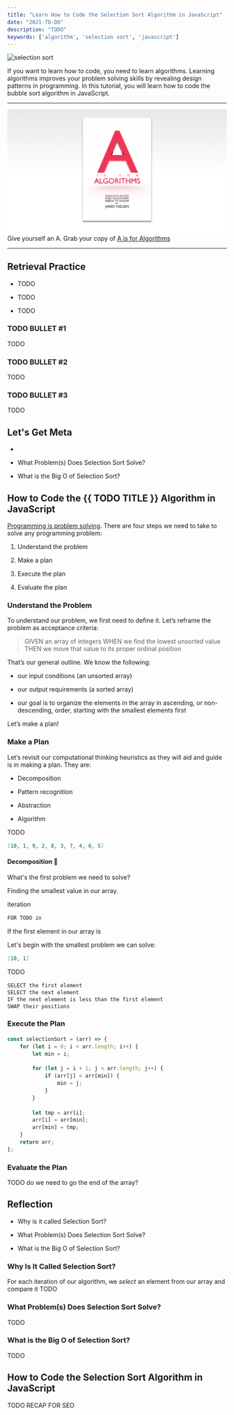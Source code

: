 ```yaml
---
title: "Learn How to Code the Selection Sort Algorithm in JavaScript"
date: "2021-TO-DO"
description: "TODO"
keywords: ['algorithm', 'selection sort', 'javascript']
---
```



![ selection sort ](./jarednielsen-algorithm-selection-sort.png)


If you want to learn how to code, you need to learn algorithms. Learning algorithms improves your problem solving skills by revealing design patterns in programming. In this tutorial, you will learn how to code the bubble sort algorithm in JavaScript. 

---

![A is for Algorithms](./../../assets/graphics/algorithms/jarednielsen-algorithms-banner.png)
Give yourself an A. Grab your copy of [A is for Algorithms](https://gum.co/algorithms)

---


## Retrieval Practice

* TODO

* TODO

* TODO 


### TODO BULLET #1

TODO 


### TODO BULLET #2

TODO


### TODO BULLET #3

TODO


## Let's Get Meta

* 

* What Problem(s) Does Selection Sort Solve? 

* What is the Big O of Selection Sort?


## How to Code the {{ TODO TITLE }} Algorithm in JavaScript 

[Programming is problem solving](https://jarednielsen.com/programming-problem-solving/). There are four steps we need to take to solve any programming problem: 

1. Understand the problem

2. Make a plan

3. Execute the plan

4. Evaluate the plan


### Understand the Problem

To understand our problem, we first need to define it. Let’s reframe the problem as acceptance criteria:

> GIVEN an array of integers
> WHEN we find the lowest unsorted value
> THEN we move that value to its proper ordinal position

That’s our general outline. We know the following: 

* our input conditions (an unsorted array)

* our output requirements (a sorted array)

* our goal is to organize the elements in the array in ascending, or non-descending, order, starting with the smallest elements first

Let’s make a plan!

### Make a Plan

Let’s revisit our computational thinking heuristics as they will aid and guide is in making a plan. They are: 

* Decomposition

* Pattern recognition

* Abstraction

* Algorithm

TODO

```md
[10, 1, 9, 2, 8, 3, 7, 4, 6, 5]
```

#### Decomposition 🧟

What's the first problem we need to solve? 

Finding the smallest value in our array. 

iteration

```md
FOR TODO in 
```


If the first element in our array is 

Let's begin with the smallest problem we can solve: 
```md
[10, 1]
```

TODO 
```
SELECT the first element
SELECT the next element
IF the next element is less than the first element
SWAP their positions
```




### Execute the Plan

```js
const selectionSort = (arr) => {
    for (let i = 0; i < arr.length; i++) {
        let min = i;

        for (let j = i + 1; j < arr.length; j++) {
            if (arr[j] < arr[min]) {
                min = j;
            }
        }
        
        let tmp = arr[i];
        arr[i] = arr[min];
        arr[min] = tmp;
    }
    return arr;
};
```



### Evaluate the Plan

TODO do we need to go the end of the array? 


## Reflection

* Why is it called Selection Sort? 

* What Problem(s) Does Selection Sort Solve? 

* What is the Big O of Selection Sort?


### Why Is It Called Selection Sort? 

For each iteration of our algorithm, we _select_ an element from our array and compare it 
TODO

### What Problem(s) Does Selection Sort Solve?

TODO 


### What is the Big O of Selection Sort? 

TODO


## How to Code the Selection Sort Algorithm in JavaScript

TODO RECAP FOR SEO



